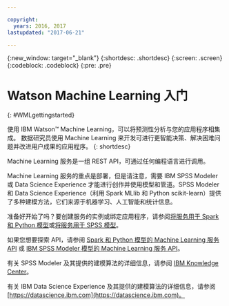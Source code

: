 ```yaml
---

copyright:
  years: 2016, 2017
lastupdated: "2017-06-21"

---
```

<!-- Copyright info and last updated date at top of file: REQUIRED
    The copyright and lastupdated info is YAML content that must occur at the top of the MD file, before attributes are listed.
    It must be --- surrounded by 3 dashes ---
    The value "years" can contain just one year or a two years separated by a comma. (years: 2014, 2016)
    The value "lastupdated" must be followed by a machine date in quotes in the following format: "YYYY-MM-DD"
    The value for "years" must be indented 2 spaces under "copyright", followed by "lastupdated" which should start on its own non-indented line.

-->

<!-- Common attributes used in the template are defined as follows: -->
{:new_window: target="_blank"}
{:shortdesc: .shortdesc}
{:screen: .screen}
{:codeblock: .codeblock}
{:pre: .pre}

<!-- This template is for getting started with a Bluemix service. It is a task template intended to document productive use of the service. It is not intended for discovery and conceptual information.  -->

# Watson Machine Learning 入门
{: #WMLgettingstarted}

使用 IBM Watson™ Machine Learning，可以将预测性分析与您的应用程序相集成。
数据研究员使用 Machine Learning 来开发可进行更智能决策、解决困难问题并改进用户成果的应用程序。
{: shortdesc}

<!-- If overview content is required, do not include it here. Put it in a separate "## About" section below the task section. -->

<!-- Task section: REQUIRED
The task section includes steps to integrate the service into the app.  
- With task-based, technical information, reduce the conversational style in favor of succinct and direct instructions.
- DO include the basic, most-common-use scenario steps to use the service or integrate it into the app.
- DO NOT include steps to add the service from the Bluemix catalog; we assume that the user already took steps in the UI to add the service.
- DO include code snippets in all languages that can be copied, as well as VCAP service info.  
- For additional tasks like configuring, managing, etc., add a task section (## Gerund_task_title) below the task section or "About" section if used. Use a task title such as "Configuring x", "Administering y", "Managing z". -->

<!-- You can include an optional prerequisites paragraph for any prerequisites to be met before integrating the service. For example: -->

<!-- Include a sentence to briefly introduce the steps. Examples: -->



Machine Learning 服务是一组 REST API，可通过任何编程语言进行调用。

Machine Learning 服务的重点是部署，但是请注意，需要 IBM SPSS Modeler 或 Data Science Experience 才能进行创作并使用模型和管道。SPSS Modeler 和 Data Science Experience（利用 Spark MLlib 和 Python scikit-learn）提供了多种建模方法，它们来源于机器学习、人工智能和统计信息。

<!-- Related links section: REQUIRED.
Related links display in the upper right of the getting started page.
Ensure that you retain the lowercase anchor IDs (eg. {: #rellinks}) as shown in this template. These are used as IDs during transform and the doc framework keys off the IDs for display.
The headings coded here are not actually used. The doc framework provides the correct headings.
Also ensure that the related links stay in position at the end of this file or the doc framework will not display them properly.
Use {:new_window} for external links to open a new window.-->
<!-- Please delete all comments within the related links section to avoid breaking the build. Thanks. -->

<!--  Related Links
{: #rellinks} -->

<!-- ## Tutorials and Samples
{: #samples} -->

准备好开始了吗？要创建服务的实例或绑定应用程序，请参阅[将服务用于 Spark 和 Python 模型](using_pm_service_dsx.html)或[将服务用于 SPSS 模型](using_pm_service.html)。


如果您想要探索 API，请参阅 [Spark 和 Python 模型的 Machine Learning 服务 API](pm_service_api_spark.html) 或 [IBM SPSS Modeler 模型的 Machine Learning 服务 API](pm_service_api_spss.html)。


有关 SPSS Modeler 及其提供的建模算法的详细信息，请参阅 [IBM Knowledge Center](https://www.ibm.com/support/knowledgecenter/SS3RA7)。

有关 IBM Data Science Experience 及其提供的建模算法的详细信息，请参阅 [https://datascience.ibm.com](https://datascience.ibm.com)。
